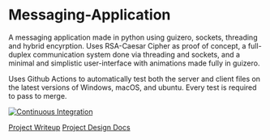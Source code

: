 # Messaging-Application
A messaging application made in python using guizero, sockets, threading and hybrid encyrption. Uses RSA-Caesar Cipher as proof of concept, a full-duplex communication system done via threading and sockets, and a minimal and simplistic user-interface with animations made fully in guizero.

Uses Github Actions to automatically test both the server and client files on the latest versions of Windows, macOS, and ubuntu. Every test is required to pass to merge.

[![Continuous Integration](https://github.com/tomm13/Chat-Application/actions/workflows/continuous-integration.yml/badge.svg?branch=master)](https://github.com/tomm13/Chat-Application/actions/workflows/continuous-integration.yml)

[Project Writeup](https://catrustorg-my.sharepoint.com/:w:/r/personal/117438_combertonvc_org/_layouts/15/doc2.aspx?sourcedoc=%7B75D62613-B7AE-4724-A8B9-E3878D56DED6%7D&file=Project%20Analysis.docx&action=default&mobileredirect=true&DefaultItemOpen=1&ct=1672700762214&wdOrigin=OFFICECOM-WEB.START.EDGEWORTH&cid=13409898-ed8a-4772-8482-e721059107db)
[Project Design Docs](https://www.figma.com/file/gWLmDuu4jKXoQdtIyG4X6V/Chat-Window?node-id=0%3A1&t=DO3ko3LmS1zUumcu-1)
